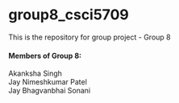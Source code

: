# group8_csci5709

This is the repository for group project - Group 8 

#### Members of Group 8:
Akanksha Singh  
Jay Nimeshkumar Patel  
Jay Bhagvanbhai Sonani  